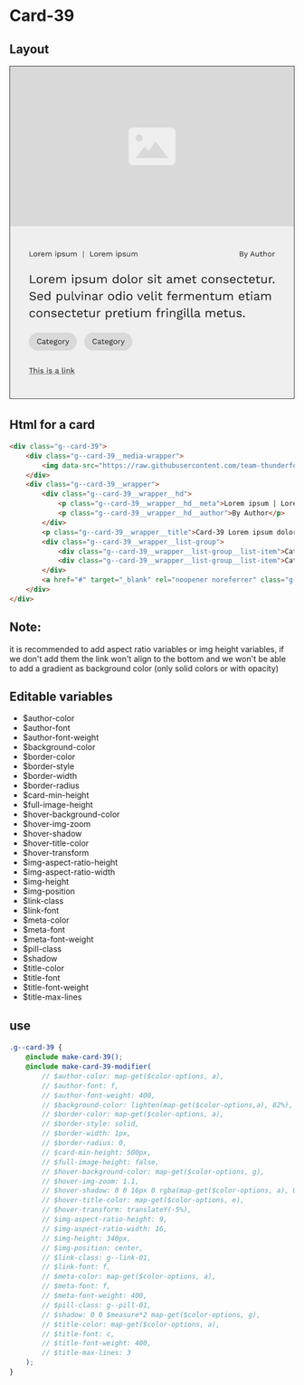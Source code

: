 # Card-39

## Layout

![alt text][card-39]

[card-39]: /src/img/global-components/card/card-39.jpg

## Html for a card

```html
<div class="g--card-39">
    <div class="g--card-39__media-wrapper">
        <img data-src="https://raw.githubusercontent.com/team-thunderfoot/ui/main/src/img/global-components/img-placeholder.jpg" src="/src/img/global-components/placeholder.jpg" alt="alt text" class="g--card-39__media-wrapper__media g--lazy-01" />
    </div>
    <div class="g--card-39__wrapper">
        <div class="g--card-39__wrapper__hd">
            <p class="g--card-39__wrapper__hd__meta">Lorem ipsum | Lorem ipsum</p>
            <p class="g--card-39__wrapper__hd__author">By Author</p>
        </div>
        <p class="g--card-39__wrapper__title">Card-39 Lorem ipsum dolor sit amet consectetur. Sed pulvinar odio velit fermentum etiam consectetur pretium fringilla metus.</p>
        <div class="g--card-39__wrapper__list-group">
            <div class="g--card-39__wrapper__list-group__list-item">Category</div>
            <div class="g--card-39__wrapper__list-group__list-item">Category</div>
        </div>
        <a href="#" target="_blank" rel="noopener noreferrer" class="g--card-39__wrapper__link">This is a link</a>
    </div>
</div>
```
## Note:

it is recommended to add aspect ratio variables or img height variables, if we don't add them the link won't align to the bottom and we won't be able to add a gradient as background color (only solid colors or with opacity)

## Editable variables

- $author-color
- $author-font
- $author-font-weight
- $background-color
- $border-color
- $border-style
- $border-width
- $border-radius
- $card-min-height
- $full-image-height
- $hover-background-color
- $hover-img-zoom
- $hover-shadow
- $hover-title-color
- $hover-transform
- $img-aspect-ratio-height
- $img-aspect-ratio-width
- $img-height
- $img-position
- $link-class
- $link-font
- $meta-color
- $meta-font
- $meta-font-weight
- $pill-class
- $shadow
- $title-color
- $title-font
- $title-font-weight
- $title-max-lines

## use

```scss
.g--card-39 {
    @include make-card-39();
    @include make-card-39-modifier(
        // $author-color: map-get($color-options, a),
        // $author-font: f,
        // $author-font-weight: 400,
        // $background-color: lighten(map-get($color-options,a), 82%),
        // $border-color: map-get($color-options, a),
        // $border-style: solid,
        // $border-width: 1px,
        // $border-radius: 0,
        // $card-min-height: 500px,
        // $full-image-height: false,
        // $hover-background-color: map-get($color-options, g),
        // $hover-img-zoom: 1.1,
        // $hover-shadow: 0 0 16px 0 rgba(map-get($color-options, a), 0.5),
        // $hover-title-color: map-get($color-options, e),
        // $hover-transform: translateY(-5%),
        // $img-aspect-ratio-height: 9,
        // $img-aspect-ratio-width: 16,
        // $img-height: 340px,
        // $img-position: center,
        // $link-class: g--link-01,
        // $link-font: f,
        // $meta-color: map-get($color-options, a),
        // $meta-font: f,
        // $meta-font-weight: 400,
        // $pill-class: g--pill-01,
        // $shadow: 0 0 $measure*2 map-get($color-options, g),
        // $title-color: map-get($color-options, a),
        // $title-font: c,
        // $title-font-weight: 400,
        // $title-max-lines: 3
    );
}
```
